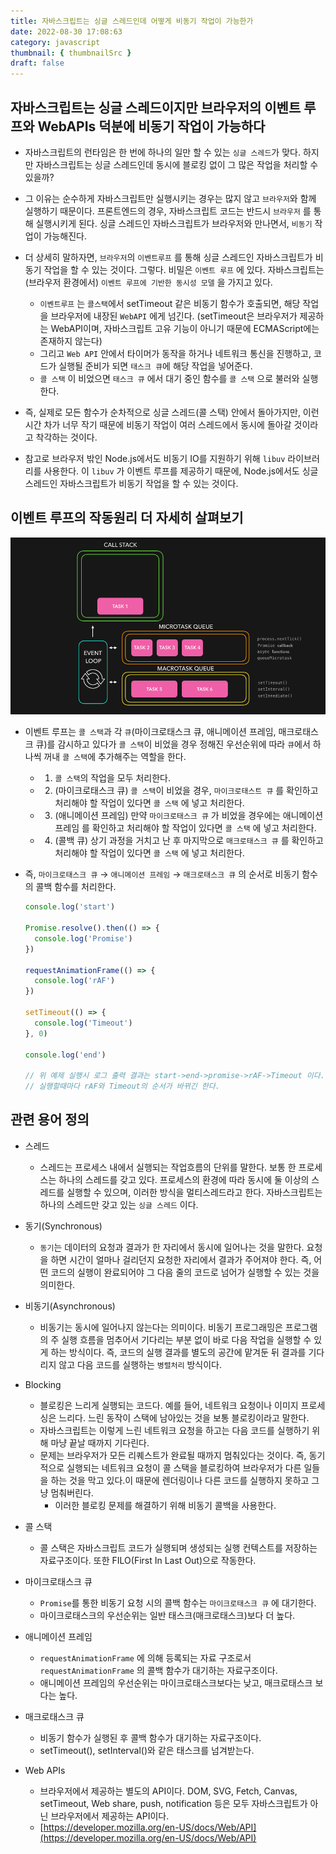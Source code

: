 ```yaml
---
title: 자바스크립트는 싱글 스레드인데 어떻게 비동기 작업이 가능한가
date: 2022-08-30 17:08:63
category: javascript
thumbnail: { thumbnailSrc }
draft: false
---
```


## 자바스크립트는 싱글 스레드이지만 브라우저의 이벤트 루프와 WebAPIs 덕분에 비동기 작업이 가능하다

- 자바스크립트의 런타임은 한 번에 하나의 일만 할 수 있는 `싱글 스레드`가 맞다. 하지만 자바스크립트는 싱글 스레드인데 동시에 블로킹 없이 그 많은 작업을 처리할 수 있을까?
- 그 이유는 순수하게 자바스크립트만 실행시키는 경우는 많지 않고 `브라우저`와 함께 실행하기 때문이다. 프론트엔드의 경우, 자바스크립트 코드는 반드시 `브라우저` 를 통해 실행시키게 된다. 싱글 스레드인 자바스크립트가 브라우저와 만나면서, `비동기` 작업이 가능해진다.
- 더 상세히 말하자면, `브라우저`의 `이벤트루프` 를 통해 싱글 스레드인 자바스크립트가 비동기 작업을 할 수 있는 것이다. 그렇다. 비밀은 `이벤트 루프` 에 있다. 자바스크립트는 (브라우저 환경에서) `이벤트 루프에 기반한 동시성 모델` 을 가지고 있다.
  - `이벤트루프` 는 `콜스택`에서 setTimeout 같은 비동기 함수가 호출되면, 해당 작업을 브라우저에 내장된 `WebAPI` 에게 넘긴다. (setTimeout은 브라우저가 제공하는 WebAPI이며, 자바스크립트 고유 기능이 아니기 때문에 ECMAScript에는 존재하지 않는다)
  - 그리고 `Web API` 안에서 타이머가 동작을 하거나 네트워크 통신을 진행하고, 코드가 실행될 준비가 되면 `태스크 큐`에 해당 작업을 넣어준다.
  - `콜 스택` 이 비었으면 `태스크 큐` 에서 대기 중인 함수를 `콜 스택` 으로 불러와 실행한다.
- 즉, 실제로 모든 함수가 순차적으로 싱글 스레드(콜 스택) 안에서 돌아가지만, 이런 시간 차가 너무 작기 때문에 비동기 작업이 여러 스레드에서 동시에 돌아갈 것이라고 착각하는 것이다.

- 참고로 브라우저 밖인 Node.js에서도 비동기 IO를 지원하기 위해 `libuv` 라이브러리를 사용한다. 이 `libuv` 가 이벤트 루프를 제공하기 때문에, Node.js에서도 싱글 스레드인 자바스크립트가 비동기 작업을 할 수 있는 것이다.

## 이벤트 루프의 작동원리 더 자세히 살펴보기

![event loop](../image/event-loop.gif)

- 이벤트 루프는 `콜 스택`과 각 `큐`(마이크로태스크 큐, 애니메이션 프레임, 매크로태스크 큐)를 감시하고 있다가 `콜 스택`이 비었을 경우 정해진 우선순위에 따라 `큐`에서 하나씩 꺼내 `콜 스택`에 추가해주는 역할을 한다.
  - 1. `콜 스택`의 작업을 모두 처리한다.
  - 2. (마이크로태스크 큐) `콜 스택`이 비었을 경우, `마이크로태스트 큐` 를 확인하고 처리해야 할 작업이 있다면 `콜 스택` 에 넣고 처리한다.
  - 3. (애니메이션 프레임) 만약 `마이크로태스크 큐` 가 비었을 경우에는 애니메이션 프레임 를 확인하고 처리해야 할 작업이 있다면 `콜 스택` 에 넣고 처리한다.
  - 4. (콜백 큐) 상기 과정을 거치고 난 후 마지막으로 `매크로태스크 큐` 를 확인하고 처리해야 할 작업이 있다면 `콜 스택` 에 넣고 처리한다.
- 즉, `마이크로태스크 큐` → `애니메이션 프레임` → `매크로태스크 큐` 의 순서로 비동기 함수의 콜백 함수를 처리한다.

  ```jsx
  console.log('start')

  Promise.resolve().then(() => {
    console.log('Promise')
  })

  requestAnimationFrame(() => {
    console.log('rAF')
  })

  setTimeout(() => {
    console.log('Timeout')
  }, 0)

  console.log('end')

  // 위 예제 실행시 로그 출력 결과는 start->end->promise->rAF->Timeout 이다.
  // 실행할때마다 rAF와 Timeout의 순서가 바뀌긴 한다.
  ```

## 관련 용어 정의

- 스레드

  - 스레드는 프로세스 내에서 실행되는 작업흐름의 단위를 말한다. 보통 한 프로세스는 하나의 스레드를 갖고 있다. 프로세스의 환경에 따라 동시에 둘 이상의 스레드를 실행할 수 있으며, 이러한 방식을 멀티스레드라고 한다. 자바스크립트는 하나의 스레드만 갖고 있는 `싱글 스레드` 이다.

- 동기(Synchronous)

  - `동기`는 데이터의 요청과 결과가 한 자리에서 동시에 일어나는 것을 말한다. 요청을 하면 시간이 얼마나 걸리던지 요청한 자리에서 결과가 주어져야 한다. 즉, 어떤 코드의 실행이 완료되어야 그 다음 줄의 코드로 넘어가 실행할 수 있는 것을 의미한다.

- 비동기(Asynchronous)

  - 비동기는 동시에 일어나지 않는다는 의미이다. 비동기 프로그래밍은 프로그램의 주 실행 흐름을 멈추어서 기다리는 부분 없이 바로 다음 작업을 실행할 수 있게 하는 방식이다. 즉, 코드의 실행 결과를 별도의 공간에 맡겨둔 뒤 결과를 기다리지 않고 다음 코드를 실행하는 `병렬처리` 방식이다.

- Blocking

  - 블로킹은 느리게 실행되는 코드다. 예를 들어, 네트워크 요청이나 이미지 프로세싱은 느리다. 느린 동작이 스택에 남아있는 것을 보통 블로킹이라고 말한다.
  - 자바스크립트는 이렇게 느린 네트워크 요청을 하고는 다음 코드를 실행하기 위해 마냥 끝날 때까지 기다린다.
  - 문제는 브라우저가 모든 리퀘스트가 완료될 때까지 멈춰있다는 것이다. 즉, 동기적으로 실행되는 네트워크 요청이 콜 스택을 블로킹하여 브라우저가 다른 일들을 하는 것을 막고 있다.이 때문에 렌더링이나 다른 코드를 실행하지 못하고 그냥 멈춰버린다.
    - 이러한 블로킹 문제를 해결하기 위해 비동기 콜백을 사용한다.

- 콜 스택
  - 콜 스택은 자바스크립트 코드가 실행되며 생성되는 실행 컨텍스트를 저장하는 자료구조이다. 또한 FILO(First In Last Out)으로 작동한다.
- 마이크로태스크 큐
  - `Promise`를 통한 비동기 요청 시의 콜백 함수는 `마이크로태스크 큐` 에 대기한다.
  - 마이크로태스크의 우선순위는 일반 태스크(매크로태스크)보다 더 높다.
- 애니메이션 프레임
  - `requestAnimationFrame` 에 의해 등록되는 자료 구조로서 `requestAnimationFrame` 의 콜백 함수가 대기하는 자료구조이다.
  - 애니메이션 프레임의 우선순위는 마이크로태스크보다는 낮고, 매크로태스크 보다는 높다.
- 매크로태스크 큐
  - 비동기 함수가 실행된 후 콜백 함수가 대기하는 자료구조이다.
  - setTimeout(), setInterval()와 같은 태스크를 넘겨받는다.
- Web APIs
  - 브라우저에서 제공하는 별도의 API이다. DOM, SVG, Fetch, Canvas, setTimeout, Web share, push, notification 등은 모두 자바스크립트가 아닌 브라우저에서 제공하는 API이다.
  - [https://developer.mozilla.org/en-US/docs/Web/API](https://developer.mozilla.org/en-US/docs/Web/API)
